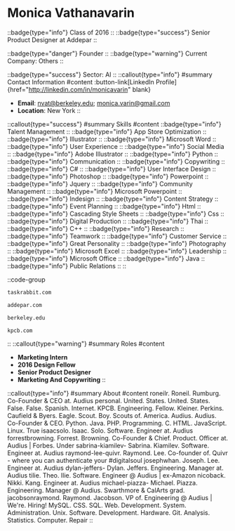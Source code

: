 # Monica Vathanavarin
::badge{type="info"}
Class of 2016
::
::badge{type="success"}
Senior Product Designer at Addepar
::

::badge{type="danger"}
Founder
::
::badge{type="warning"}
Current Company: Others
::

::badge{type="success"}
Sector: AI
::
::callout{type="info"}
#summary
Contact Information
#content
:button-link[LinkedIn Profile]{href="http://linkedin.com/in/monicavarin" blank}
- **Email**: nvat@berkeley.edu; monica.varin@gmail.com
- **Location**: New York
::

::callout{type="success"}
#summary
Skills
#content
::badge{type="info"}
Talent Management
::
::badge{type="info"}
App Store Optimization
::
::badge{type="info"}
Illustrator
::
::badge{type="info"}
Microsoft Word
::
::badge{type="info"}
User Experience
::
::badge{type="info"}
Social Media
::
::badge{type="info"}
Adobe Illustrator
::
::badge{type="info"}
Python
::
::badge{type="info"}
Communication
::
::badge{type="info"}
Copywriting
::
::badge{type="info"}
C#
::
::badge{type="info"}
User Interface Design
::
::badge{type="info"}
Photoshop
::
::badge{type="info"}
Powerpoint
::
::badge{type="info"}
Jquery
::
::badge{type="info"}
Community Management
::
::badge{type="info"}
Microsoft Powerpoint
::
::badge{type="info"}
Indesign
::
::badge{type="info"}
Content Strategy
::
::badge{type="info"}
Event Planning
::
::badge{type="info"}
Html
::
::badge{type="info"}
Cascading Style Sheets
::
::badge{type="info"}
Css
::
::badge{type="info"}
Digital Production
::
::badge{type="info"}
Thai
::
::badge{type="info"}
C++
::
::badge{type="info"}
Research
::
::badge{type="info"}
Teamwork
::
::badge{type="info"}
Customer Service
::
::badge{type="info"}
Great Personality
::
::badge{type="info"}
Photography
::
::badge{type="info"}
Microsoft Excel
::
::badge{type="info"}
Leadership
::
::badge{type="info"}
Microsoft Office
::
::badge{type="info"}
Java
::
::badge{type="info"}
Public Relations
::
::

::code-group
```bash [TaskRabbit]
taskrabbit.com
```
```bash [Addepar]
addepar.com
```
```bash [UC Berkeley]
berkeley.edu
```
```bash [Kleiner Perkins Caufield & Byers]
kpcb.com
```
::
::callout{type="warning"}
#summary
Roles
#content
- **Marketing Intern**
- **2016 Design Fellow**
- **Senior Product Designer**
- **Marketing And Copywriting**
::

::callout{type="info"}
#summary
About
#content
roneilr. Roneil. Rumburg. Co-Founder & CEO at. Audius personal. United. States. United. States. False. False. Spanish. Internet. KPCB. Engineering. Fellow. Kleiner. Perkins. Caufield & Byers. Eagle. Scout. Boy. Scouts of. America. Audius. Audius. Co-Founder & CEO. Python. Java. PHP. Programming. C. HTML. JavaScript. Linux. True isaacsolo. Isaac. Solo. Software. Engineer at. Audius forrestbrowning. Forrest. Browning. Co-Founder & Chief. Product. Officer at. Audius | Forbes. Under sabrina-kiamilev- Sabrina. Kiamilev. Software. Engineer at. Audius raymond-lee-quivr. Raymond. Lee. Co-founder of. Quivr - where you can authenticate your #digitalsoul josephwhan. Joseph. Lee. Engineer at. Audius dylan-jeffers- Dylan. Jeffers. Engineering. Manager at. Audius tilie. Theo. Ilie. Software. Engineer @ Audius | ex-Amazon nicoback. Nikki. Kang. Engineer at. Audius michael-piazza- Michael. Piazza. Engineering. Manager @ Audius. Swarthmore & CalArts grad. jacobsonraymond. Raymond. Jacobson. VP of. Engineering @ Audius | We're. Hiring! MySQL. CSS. SQL. Web. Development. System. Administration. Unix. Software. Development. Hardware. Git. Analysis. Statistics. Computer. Repair
::
